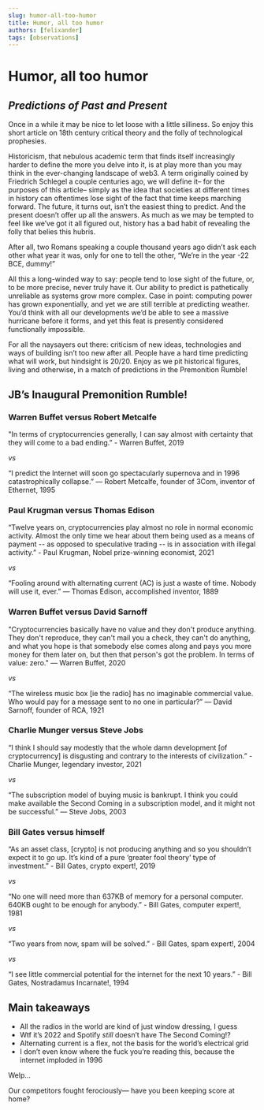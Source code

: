 ```yaml
---
slug: humor-all-too-humor
title: Humor, all too humor
authors: [felixander]
tags: [observations]
---
```


# Humor, all too humor
## *Predictions of Past and Present*

Once in a while it may be nice to let loose with a little silliness. So enjoy this short article on 18th century critical theory and the folly of technological prophesies.

Historicism, that nebulous academic term that finds itself increasingly harder to define the more you delve into it, is at play more than you may think in the ever-changing landscape of web3. A term originally coined by Friedrich Schlegel a couple centuries ago, we will define it– for the purposes of this article– simply as the idea that societies at different times in history can oftentimes lose sight of the fact that time keeps marching forward. The future, it turns out, isn’t the easiest thing to predict. And the present doesn’t offer up all the answers. As much as we may be tempted to feel like we’ve got it all figured out, history has a bad habit of revealing the folly that belies this hubris.

After all, two Romans speaking a couple thousand years ago didn’t ask each other what year it was, only for one to tell the other, “We’re in the year -22 BCE, dummy!”

All this a long-winded way to say: people tend to lose sight of the future, or, to be more precise, never truly have it. Our ability to predict is pathetically unreliable as systems grow more complex. Case in point: computing power has grown exponentially, and yet we are still terrible at predicting weather. You’d think with all our developments we’d be able to see a massive hurricane before it forms, and yet this feat is presently considered functionally impossible.

For all the naysayers out there: criticism of new ideas, technologies and ways of building isn’t too new after all. People have a hard time predicting what will work, but hindsight is 20/20. Enjoy as we pit historical figures, living and otherwise, in a match of predictions in the Premonition Rumble!

## JB’s Inaugural Premonition Rumble!

### Warren Buffet versus Robert Metcalfe

"In terms of cryptocurrencies generally, I can say almost with certainty that they will come to a bad ending.” - Warren Buffet, 2019

*vs*

“I predict the Internet will soon go spectacularly supernova and in 1996 catastrophically collapse.” — Robert Metcalfe, founder of 3Com, inventor of Ethernet, 1995

### Paul Krugman versus Thomas Edison

“Twelve years on, cryptocurrencies play almost no role in normal economic activity. Almost the only time we hear about them being used as a means of payment -- as opposed to speculative trading -- is in association with illegal activity.” - Paul Krugman, Nobel prize-winning economist, 2021

*vs*

“Fooling around with alternating current (AC) is just a waste of time. Nobody will use it, ever.” — Thomas Edison, accomplished inventor, 1889

### Warren Buffet versus David Sarnoff

"Cryptocurrencies basically have no value and they don't produce anything. They don't reproduce, they can't mail you a check, they can't do anything, and what you hope is that somebody else comes along and pays you more money for them later on, but then that person's got the problem. In terms of value: zero." — Warren Buffet, 2020

*vs*

“The wireless music box [ie the radio] has no imaginable commercial value. Who would pay for a message sent to no one in particular?” — David Sarnoff, founder of RCA, 1921

### Charlie Munger versus Steve Jobs

“I think I should say modestly that the whole damn development [of cryptocurrency] is disgusting and contrary to the interests of civilization.” - Charlie Munger, legendary investor, 2021

*vs*

“The subscription model of buying music is bankrupt. I think you could make available the Second Coming in a subscription model, and it might not be successful.” — Steve Jobs, 2003

### Bill Gates versus himself

“As an asset class, [crypto] is not producing anything and so you shouldn’t expect it to go up. It’s kind of a pure ‘greater fool theory’ type of investment.” - Bill Gates, crypto expert!, 2019

*vs*

“No one will need more than 637KB of memory for a personal computer. 640KB ought to be enough for anybody.” - Bill Gates, computer expert!, 1981

*vs*

“Two years from now, spam will be solved.” - Bill Gates, spam expert!, 2004

*vs*

“I see little commercial potential for the internet for the next 10 years.” - Bill Gates, Nostradamus Incarnate!, 1994

## Main takeaways

- All the radios in the world are kind of just window dressing, I guess
- Wtf it’s 2022 and Spotify *still* doesn’t have The Second Coming!?
- Alternating current is a flex, not the basis for the world’s electrical grid
- I don’t even know where the fuck you’re reading this, because the internet imploded in 1996

Welp...

Our competitors fought ferociously— have you been keeping score at home?

